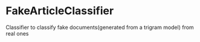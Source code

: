 # FakeArticleClassifier
Classifier to classify fake documents(generated from a trigram model) from real ones
